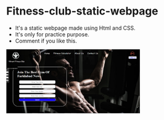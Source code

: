 # Fitness-club-static-webpage
<ul>
  <li> It's a static webpage made using Html and CSS.</li>
  <li>It's only for practice purpose.</li>
  <li>Comment if you like this.</li> 
</ul>
<img src="https://github.com/Arun-webcode/Fitness-club-static-website/blob/main/Screenshot%20Gym%20webpage.png" width="70%" height="80%">
